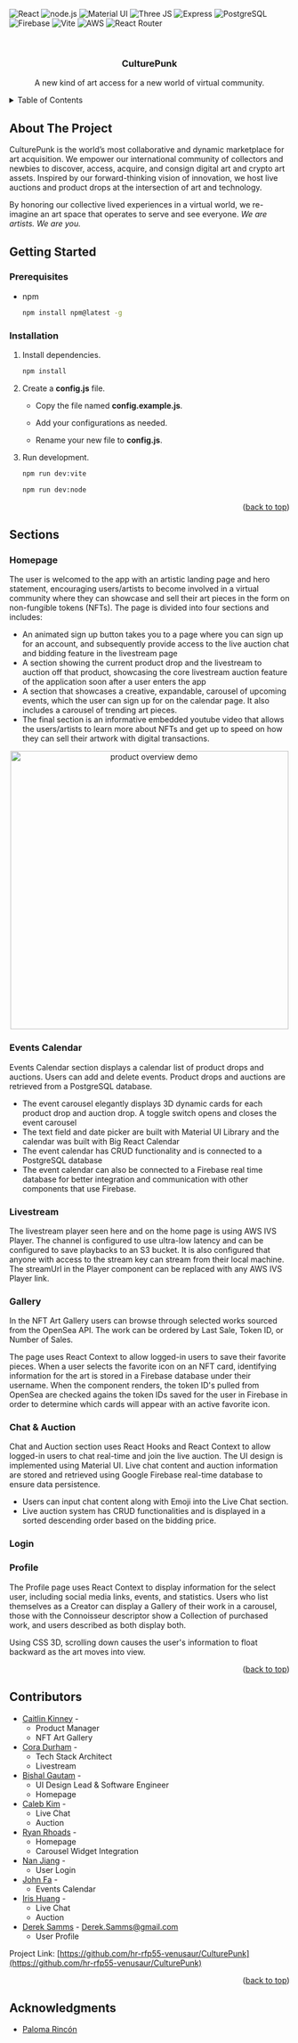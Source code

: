 <div id="top"></div>

<!-- PROJECT SHIELDS -->
![React](https://img.shields.io/badge/React-20232A?style=for-the-badge&logo=react&logoColor=61DAFB)
![node.js](https://img.shields.io/badge/Node.js-339933?style=for-the-badge&logo=nodedotjs&logoColor=white)
![Material UI](https://img.shields.io/badge/Material--UI-0081CB?style=for-the-badge&logo=material-ui&logoColor=white)
![Three JS](https://img.shields.io/badge/ThreeJs-yellow?style=for-the-badge&logo=three.js&logoColor=white)
![Express](https://img.shields.io/badge/Express.js-000000?style=for-the-badge&logo=express&logoColor=white)
![PostgreSQL](https://img.shields.io/badge/PostgreSQL-316192?style=for-the-badge&logo=postgresql&logoColor=white)
![Firebase](https://img.shields.io/badge/firebase-ffca28?style=for-the-badge&logo=firebase&logoColor=black)
![Vite](https://img.shields.io/badge/Vite-B73BFE?style=for-the-badge&logo=vite&logoColor=FFD62E)
![AWS](https://img.shields.io/badge/Amazon_AWS-FF9900?style=for-the-badge&logo=amazonaws&logoColor=white)
![React Router](https://img.shields.io/badge/React_Router-CA4245?style=for-the-badge&logo=react-router&logoColor=white)

<!-- PROJECT LOGO -->
<br />
<div align="center">
  <h3 align="center">CulturePunk</h3>
  <p align="center">
    A new kind of art access for a new world of virtual community.
    <br />
  </p>
</div>

<!-- TABLE OF CONTENTS -->
<details>
  <summary>Table of Contents</summary>
  <ol>
    <li>
      <a href="#about-the-project">About The Project</a>
      <ul>
        <li><a href="#built-with">Built With</a></li>
      </ul>
    </li>
    <li>
      <a href="#getting-started">Getting Started</a>
      <ul>
        <li><a href="#prerequisites">Prerequisites</a></li>
        <li><a href="#installation">Installation</a></li>
      </ul>
    </li>
    <li><a href="#sections">Sections</a></li>
    <li><a href="#contributors">Contributors</a></li>
    <li><a href="#acknowledgments">Acknowledgments</a></li>
  </ol>
</details>

<!-- ABOUT THE PROJECT -->
## About The Project

CulturePunk is the world’s most collaborative and dynamic marketplace for art acquisition. We empower our international community of collectors and newbies to discover, access, acquire, and consign digital art and crypto art assets. Inspired by our forward-thinking vision of innovation, we host live auctions and product drops at the intersection of art and technology.

By honoring our collective lived experiences in a virtual world, we re-imagine an art space that operates to serve and see everyone. *We are artists. We are you.*

<!-- GETTING STARTED -->
## Getting Started

### Prerequisites

* npm
  ```sh
  npm install npm@latest -g
  ```

### Installation

1. Install dependencies.
   ```sh
   npm install
   ```
2. Create a **config.js** file.

    * Copy the file named **config.example.js**.

    * Add your configurations as needed.

    * Rename your new file to **config.js**.

2. Run development.
   ```sh
   npm run dev:vite
   ```
   ```sh
   npm run dev:node
   ```

<p align="right">(<a href="#top">back to top</a>)</p>

<!-- SECTIONS -->
## Sections

### Homepage
The user is welcomed to the app with an artistic landing page and hero statement, encouraging users/artists to become involved in a virtual community where they can showcase and sell their art pieces in the form on non-fungible tokens (NFTs).
The page is divided into four sections and includes:

* An animated sign up button takes you to a page where you can sign up for an account, and subsequently provide access to the live auction chat and bidding feature in the livestream page
* A section showing the current product drop and the livestream to auction off that product, showcasing the core livestream auction feature of the application soon after a user enters the app
* A section that showcases a creative, expandable, carousel of upcoming events, which the user can sign up for on the calendar page. It also includes a carousel of trending art pieces. 
* The final section is an informative embedded youtube video that allows the users/artists to learn more about NFTs and get up to speed on how they can sell their artwork with digital transactions.
<p
  align="center">
  <img
    alt="product overview demo" height=500 src="demos/Homepage.gif">
</p>

### Events Calendar

Events Calendar section displays a calendar list of product drops and auctions. Users can add and delete events. Product drops and auctions are retrieved from a PostgreSQL database.

* The event carousel elegantly displays 3D dynamic cards for each product drop and auction drop. A toggle switch opens and closes the event carousel
* The text field and date picker are built with Material UI Library and the calendar was built with Big React Calendar
* The event calendar has CRUD functionality and is connected to a PostgreSQL database
* The event calendar can also be connected to a Firebase real time database for better integration and communication with other components that use Firebase.

### Livestream

The livestream player seen here and on the home page is using AWS IVS Player. The channel is configured to use ultra-low latency and can be configured to save playbacks to an S3 bucket. It is also configured that anyone with access to the stream key can stream from their local machine. The streamUrl in the Player component can be replaced with any AWS IVS Player link.

### Gallery

In the NFT Art Gallery users can browse through selected works sourced from the OpenSea API. The work can be ordered by Last Sale, Token ID, or Number of Sales.

The page uses React Context to allow logged-in users to save their favorite pieces. When a user selects the favorite icon on an NFT card, identifying information for the art is stored in a Firebase database under their username. When the component renders, the token ID's pulled from OpenSea are checked agains the token IDs saved for the user in Firebase in order to determine which cards will appear with an active favorite icon.



### Chat & Auction
Chat and Auction section uses React Hooks and React Context to allow logged-in users to chat real-time and join the live auction. The UI design is implemented using Material UI. Live chat content and auction information are stored and retrieved using Google Firebase real-time database to ensure data persistence.

* Users can input chat content along with Emoji into the Live Chat section.
* Live auction system has CRUD functionalities and is displayed in a sorted descending order based on the bidding price.


### Login

### Profile

The Profile page uses React Context to display information for the select user, including social media links, events, and statistics. Users who list themselves as a Creator can display a Gallery of their work in a carousel, those with the Connoisseur descriptor show a Collection of purchased work, and users described as both display both.

Using CSS 3D, scrolling down causes the user's information to float backward as the art moves into view.

<p align="right">(<a href="#top">back to top</a>)</p>

<!-- CONTRIBUTORS -->
## Contributors

* [Caitlin Kinney](https://github.com/thecaitlinkinney) -
  * Product Manager
  * NFT Art Gallery
* [Cora Durham]() -
  * Tech Stack Architect
  * Livestream
* [Bishal Gautam]() -
  * UI Design Lead & Software Engineer
  * Homepage
* [Caleb Kim]() -
  * Live Chat
  * Auction
* [Ryan Rhoads]() -
  * Homepage
  * Carousel Widget Integration
* [Nan Jiang]() -
  * User Login
* [John Fa](https://www.linkedin.com/in/johnfa/) -
  * Events Calendar
* [Iris Huang]() -
  * Live Chat
  * Auction
* [Derek Samms](https://www.linkedin.com/in/derek-samms/) - Derek.Samms@gmail.com
  * User Profile


Project Link: [https://github.com/hr-rfp55-venusaur/CulturePunk](https://github.com/hr-rfp55-venusaur/CulturePunk)

<p align="right">(<a href="#top">back to top</a>)</p>

<!-- ACKNOWLEDGMENTS -->
## Acknowledgments

* [Paloma Rincón](https://palomarincon.com/)


<!-- MARKDOWN LINKS & IMAGES -->
<!-- https://www.markdownguide.org/basic-syntax/#reference-style-links -->
[contributors-shield]: https://img.shields.io/github/contributors/othneildrew/Best-README-Template.svg?style=for-the-badge
[contributors-url]: https://github.com/othneildrew/Best-README-Template/graphs/contributors
[forks-shield]: https://img.shields.io/github/forks/othneildrew/Best-README-Template.svg?style=for-the-badge
[forks-url]: https://github.com/othneildrew/Best-README-Template/network/members
[stars-shield]: https://img.shields.io/github/stars/othneildrew/Best-README-Template.svg?style=for-the-badge
[stars-url]: https://github.com/othneildrew/Best-README-Template/stargazers
[issues-shield]: https://img.shields.io/github/issues/othneildrew/Best-README-Template.svg?style=for-the-badge
[issues-url]: https://github.com/othneildrew/Best-README-Template/issues
[license-shield]: https://img.shields.io/github/license/othneildrew/Best-README-Template.svg?style=for-the-badge
[license-url]: https://github.com/othneildrew/Best-README-Template/blob/master/LICENSE.txt
[linkedin-shield]: https://img.shields.io/badge/-LinkedIn-black.svg?style=for-the-badge&logo=linkedin&colorB=555
[linkedin-url]: https://linkedin.com/in/othneildrew
[product-screenshot]: images/screenshot.png
[events]: images/events.gif
[chatbid]: images/ChatBid.gif
